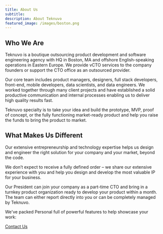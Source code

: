 ```yaml
---
title: About Us
subtitle:
description: About Teknuvo
featured_image: /images/boston.png
---
```


## Who We Are

Teknuvo is a boutique outsourcing product development and software engineering agency with HQ in Boston, MA and offshore English-speaking operations in Eastern Europe. We provide vCTO services to the company founders or support the CTO office as an outsourced provider.

Our core team includes product managers, designers, full stack developers, front-end, mobile developers, data scientists, and data engineers. We worked together through many client projects and have established a solid productive communication and internal processes enabling us to deliver high quality results fast.

Teknuvo specialty is to take your idea and build the prototype, MVP, proof of concept, or the fully functioning market-ready product and help you raise the funds to bring the product to market.

## What Makes Us Different
Our extensive entrepreneurship and technology expertise helps us design and engineer the right solution for your company and your market, beyond the code. 

We don’t expect to receive a fully defined order – we share our extensive experience with you and help you design and develop the most valuable IP for your business. 

Our President can join your company as a part-time CTO and bring in a turnkey product organization ready to develop your product within a month. The team can either report directly into you or can be completely managed by Teknuvo.


We've packed Personal full of powerful features to help showcase your work:

<a href="/contact" class="button button--large">Contact Us</a>